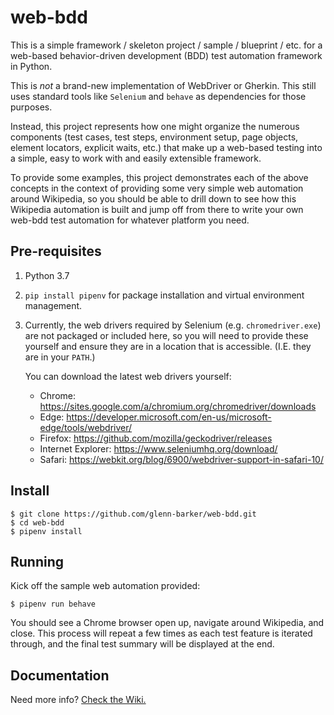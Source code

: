 # web-bdd
This is a simple framework / skeleton project / sample / blueprint / etc. for a web-based behavior-driven development
(BDD) test automation framework in Python.

This is *not* a brand-new implementation of WebDriver or Gherkin. This still uses standard tools like `Selenium`
and `behave` as dependencies for those purposes.

Instead, this project represents how one might organize the numerous components (test cases, test steps, environment
setup, page objects, element locators, explicit waits, etc.) that make up a web-based testing into a simple, easy to
work with and easily extensible framework.

To provide some examples, this project demonstrates each of the above concepts in the context of providing some very
simple web automation around Wikipedia, so you should be able to drill down to see how this Wikipedia automation is
built and jump off from there to write your own web-bdd test automation for whatever platform you need.

## Pre-requisites
1. Python 3.7
2. `pip install pipenv` for package installation and virtual environment management.
3. Currently, the web drivers required by Selenium (e.g. `chromedriver.exe`) are not packaged or included here,
   so you will need to provide these yourself and ensure they are in a location that is accessible. (I.E.
   they are in your `PATH`.)
   
   You can download the latest web drivers yourself:
   * Chrome: https://sites.google.com/a/chromium.org/chromedriver/downloads
   * Edge: https://developer.microsoft.com/en-us/microsoft-edge/tools/webdriver/
   * Firefox: https://github.com/mozilla/geckodriver/releases
   * Internet Explorer: https://www.seleniumhq.org/download/
   * Safari: https://webkit.org/blog/6900/webdriver-support-in-safari-10/

## Install
```
$ git clone https://github.com/glenn-barker/web-bdd.git
$ cd web-bdd
$ pipenv install
```

## Running
Kick off the sample web automation provided:

`$ pipenv run behave`

You should see a Chrome browser open up, navigate around Wikipedia, and close. This process will repeat a few times as
each test feature is iterated through, and the final test summary will be displayed at the end.

## Documentation
Need more info? [Check the Wiki.](https://github.com/glenn-barker/web-bdd/wiki)